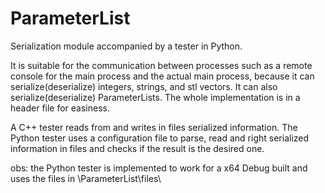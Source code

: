# ParameterList
Serialization module accompanied by a tester in Python.

It is suitable for the communication between processes such as a remote console for the main process and the actual main process, because it can serialize(deserialize) integers, strings, and stl vectors. It can also serialize(deserialize) ParameterLists.
The whole implementation is in a header file for easiness.

A C++ tester reads from and writes in files serialized information.
The Python tester uses a configuration file to parse, read and right serialized information in files and checks if the result is the desired one.

obs: the Python tester is implemented to work for a x64 Debug built and uses the files in \ParameterList\files\
